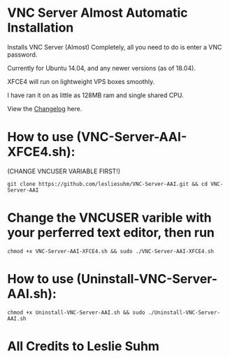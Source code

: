 # VNC Server Almost Automatic Installation

Installs VNC Server (Almost) Completely, all you need to do is enter a VNC password.

Currently for Ubuntu 14.04, and any newer versions (as of 18.04).

XFCE4 will run on lightweight VPS boxes smoothly. 

I have ran it on as little as 128MB ram and single shared CPU.

View the [Changelog](../master/CHANGELOG) here.

# How to use (VNC-Server-AAI-XFCE4.sh): 

(CHANGE VNCUSER VARIABLE FIRST!)
```
git clone https://github.com/lesliesuhm/VNC-Server-AAI.git && cd VNC-Server-AAI
```
# Change the VNCUSER varible with your perferred text editor, then run 
```
chmod +x VNC-Server-AAI-XFCE4.sh && sudo ./VNC-Server-AAI-XFCE4.sh
```



# How to use (Uninstall-VNC-Server-AAI.sh):
```
chmod +x Uninstall-VNC-Server-AAI.sh && sudo ./Uninstall-VNC-Server-AAI.sh
```

# All Credits to Leslie Suhm
